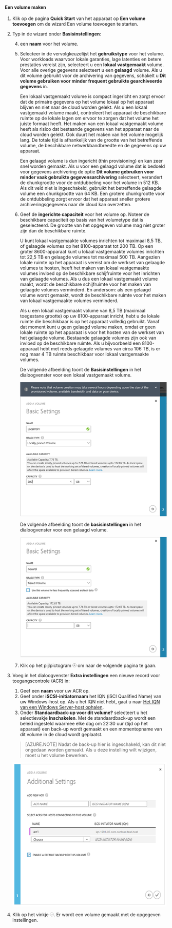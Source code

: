 <!--author=alkohli last changed: 08/16/2016-->

#### Een volume maken

1. Klik op de pagina **Quick Start** van het apparaat op **Een volume toevoegen** om de wizard Een volume toevoegen te starten.

2. Typ in de wizard onder **Basisinstellingen**:

    4. een **naam** voor het volume.
    5. Selecteer in de vervolgkeuzelijst het **gebruikstype** voor het volume. Voor workloads waarvoor lokale garanties, lage latenties en betere prestaties vereist zijn, selecteert u een **lokaal vastgemaakt** volume. Voor alle overige gegevens selecteert u een **gelaagd** volume. Als u dit volume gebruikt voor de archivering van gegevens, schakelt u **Dit volume gebruiken voor minder frequent gebruikte gearchiveerde gegevens** in. 
    
        Een lokaal vastgemaakt volume is compact ingericht en zorgt ervoor dat de primaire gegevens op het volume lokaal op het apparaat blijven en niet naar de cloud worden gelekt.  Als u een lokaal vastgemaakt volume maakt, controleert het apparaat de beschikbare ruimte op de lokale lagen om ervoor te zorgen dat het volume het juiste formaat heeft. Het maken van een lokaal vastgemaakt volume heeft als risico dat bestaande gegevens van het apparaat naar de cloud worden gelekt. Ook duurt het maken van het volume mogelijk lang. De totale tijd is afhankelijk van de grootte van het betreffende volume, de beschikbare netwerkbandbreedte en de gegevens op uw apparaat. 

        Een gelaagd volume is dun ingericht (thin provisioning) en kan zeer snel worden gemaakt. Als u voor een gelaagd volume dat is bedoeld voor gegevens archivering de optie **Dit volume gebruiken voor minder vaak gebruikte gegevensarchivering** selecteert, verandert de chunkgrootte voor de ontdubbeling voor het volume in 512 KB. Als dit veld niet is ingeschakeld, gebruikt het betreffende gelaagde volume een chunkgrootte van 64 KB. Een grotere chunkgrootte voor de ontdubbeling zorgt ervoor dat het apparaat sneller grotere archiveringsgegevens naar de cloud kan overzetten.

    3. Geef de **ingerichte capaciteit** voor het volume op. Noteer de beschikbare capaciteit op basis van het volumetype dat is geselecteerd. De grootte van het opgegeven volume mag niet groter zijn dan de beschikbare ruimte.

        U kunt lokaal vastgemaakte volumes inrichten tot maximaal 8,5 TB, of gelaagde volumes op het 8100-apparaat tot 200 TB. Op een groter 8600-apparaat kunt u lokaal vastgemaakte volumes inrichten tot 22,5 TB en gelaagde volumes tot maximaal 500 TB. Aangezien lokale ruimte op het apparaat is vereist om de werkset van gelaagde volumes te hosten, heeft het maken van lokaal vastgemaakte volumes invloed op de beschikbare schijfruimte voor het inrichten van gelaagde volumes. Als u dus een lokaal vastgemaakt volume maakt, wordt de beschikbare schijfruimte voor het maken van gelaagde volumes verminderd. En andersom: als een gelaagd volume wordt gemaakt, wordt de beschikbare ruimte voor het maken van lokaal vastgemaakte volumes verminderd.

        Als u een lokaal vastgemaakt volume van 8,5 TB (maximaal toegestane grootte) op uw 8100-apparaat inricht, hebt u de lokale ruimte die beschikbaar is op het apparaat volledig gebruikt. Vanaf dat moment kunt u geen gelaagd volume maken, omdat er geen lokale ruimte op het apparaat is voor het hosten van de werkset van het gelaagde volume. Bestaande gelaagde volumes zijn ook van invloed op de beschikbare ruimte. Als u bijvoorbeeld een 8100-apparaat hebt met reeds gelaagde volumes van circa 106 TB, is er nog maar 4 TB ruimte beschikbaar voor lokaal vastgemaakte volumes.

        De volgende afbeelding toont de **Basisinstellingen** in het dialoogvenster voor een lokaal vastgemaakt volume.

         ![Lokaal volume toevoegen](./media/storsimple-create-volume-u2/add-local-volume-include.png)

        De volgende afbeelding toont de **basisinstellingen** in het dialoogvenster voor een gelaagd volume.

         ![Lokaal volume toevoegen](./media/storsimple-create-volume-u2/add-tiered-volume-include.png)

   4. Klik op het pijlpictogram ![pijltje](./media/storsimple-create-volume-u2/HCS_ArrowIcon-include.png) om naar de volgende pagina te gaan.


3. Voeg in het dialoogvenster **Extra instellingen** een nieuwe record voor toegangscontrole (ACR) in:

    1. Geef een **naam** voor uw ACR op.
    2. Geef onder **iSCSI-initiatornaam** het IQN (iSCI Qualified Name) van uw Windows-host op. Als u het IQN niet hebt, gaat u naar [Het IQN van een Windows Server-host ophalen](#get-the-iqn-of-a-windows-server-host).
    3. Onder **Standaardback-up voor dit volume?** selecteert u het selectievakje **Inschakelen**. Met de standaardback-up wordt een beleid ingesteld waarmee elke dag om 22:30 uur (tijd op het apparaat) een back-up wordt gemaakt en een momentopname van dit volume in de cloud wordt geplaatst.
     
     > [AZURE.NOTE] Nadat de back-up hier is ingeschakeld, kan dit niet ongedaan worden gemaakt. Als u deze instelling wilt wijzigen, moet u het volume bewerken.

     ![Volume toevoegen](./media/storsimple-create-volume-u2/AddVolumeAdditionalSettings1.png)

4. Klik op het vinkje ![vinkje](./media/storsimple-create-volume-u2/HCS_CheckIcon-include.png). Er wordt een volume gemaakt met de opgegeven instellingen.





<!--HONumber=sep16_HO2-->


